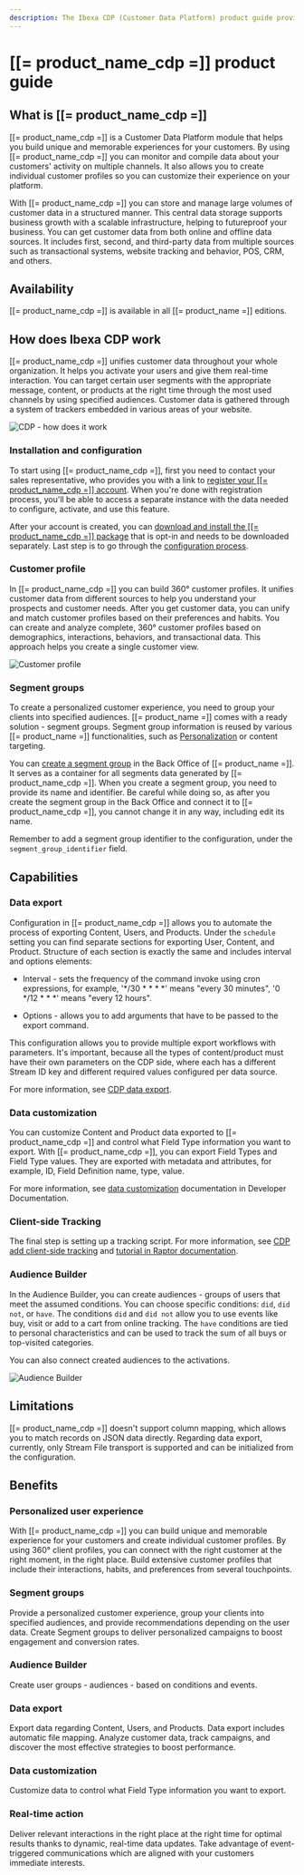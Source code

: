 ```yaml
---
description: The Ibexa CDP (Customer Data Platform) product guide provides a full description of its features as well as the benefits it brings to the client.
---
```


# [[= product_name_cdp =]] product guide

## What is [[= product_name_cdp =]]

[[= product_name_cdp =]] is a Customer Data Platform module that helps you build unique and memorable experiences for your customers.
By using [[= product_name_cdp =]] you can monitor and compile data about your customers' activity on multiple channels.
It also allows you to create individual customer profiles so you can customize their experience on your platform.

With [[= product_name_cdp =]] you can store and manage large volumes of customer data in a structured manner. This central data storage supports business growth with a scalable infrastructure, helping to futureproof your business. 
You can get customer data from both online and offline data sources.
It includes first, second, and third-party data from multiple sources such as transactional systems, website tracking and behavior, POS, CRM, and others.

## Availability

[[= product_name_cdp =]] is available in all [[= product_name =]] editions.

## How does Ibexa CDP work

[[= product_name_cdp =]] unifies customer data throughout your whole organization. It helps you activate your users and give them real-time interaction.
You can target certain user segments with the appropriate message, content, or products at the right time through the most used channels by using specified audiences.
Customer data is gathered through a system of trackers embedded in various areas of your website.

![CDP - how does it work](img/cdp_how_works.png)

### Installation and configuration

To start using [[= product_name_cdp =]], first you need to contact your sales representative, who provides you with a link to [register your [[= product_name_cdp =]] account](https://doc.ibexa.co/en/latest/cdp/cdp_installation/#register-in-ibexa-cdp-dashboard). When you're done with registration process, you'll be able to access a separate instance with the data needed to configure, activate, and use this feature. 

After your account is created, you can [download and install the [[= product_name_cdp =]] package](https://doc.ibexa.co/en/latest/cdp/cdp_installation/#install-cdp-package) that is opt-in and needs to be downloaded separately. Last step is to go through the [configuration process](https://doc.ibexa.co/en/latest/cdp/cdp_activation/cdp_configuration/).

### Customer profile

In [[= product_name_cdp =]] you can build 360° customer profiles. It unifies customer data from different sources to help you understand your prospects and customer needs. 
After you get customer data, you can unify and match customer profiles based on their preferences and habits. You can create and analyze complete, 360° customer profiles based on demographics, interactions, behaviors, and transactional data.
This approach helps you create a single customer view.

![Customer profile](img/customer_profile.png)

### Segment groups

To create a personalized customer experience, you need to group your clients into specified audiences.
[[= product_name =]] comes with a ready solution - segment groups.
Segment group information is reused by various [[= product_name =]] functionalities, such as [Personalization](https://doc.ibexa.co/en/latest/personalization/personalization_brochure/) or content targeting.

You can [create a segment group](https://doc.ibexa.co/projects/userguide/en/latest/personalization/segment_management/) in the Back Office of [[= product_name =]]. It serves as a container for all segments data generated by [[= product_name_cdp =]].
When you create a segment group, you need to provide its name and identifier.
Be careful while doing so, as after you create the segment group in the Back Office and connect it to [[= product_name_cdp =]], you cannot change it in any way, including edit its name.

Remember to add a segment group identifier to the configuration, under the `segment_group_identifier` field.

## Capabilities

### Data export

Configuration in [[= product_name_cdp =]] allows you to automate the process of exporting Content, Users, and Products.
Under the `schedule` setting you can find separate sections for exporting User, Content, and Product. Structure of each section is exactly the same and includes interval and options elements:

- Interval - sets the frequency of the command invoke using cron expressions, for example, '*/30 * * * *' means "every 30 minutes", '0 */12 * * *' means "every 12 hours".

- Options - allows you to add arguments that have to be passed to the export command.

This configuration allows you to provide multiple export workflows with parameters. It's important, because all the types of content/product must have their own parameters on the CDP side, where each has a different Stream ID key and different required values configured per data source.

For more information, see [CDP data export](https://doc.ibexa.co/en/latest/cdp/cdp_activation/cdp_data_export/).

### Data customization

​You can customize Content and Product data exported to [[= product_name_cdp =]] and control what Field Type information you want to export.
With [[= product_name_cdp =]], you can export Field Types and Field Type values. They are exported with metadata and attributes, for example, ID, Field Definition name, type, value.

For more information, see [data customization](https://doc.ibexa.co/en/latest/cdp/cdp_data_customization/#data-customization) documentation in Developer Documentation.

### Client-side Tracking

The final step is setting up a tracking script.
For more information, see [CDP add client-side tracking](https://doc.ibexa.co/en/latest/cdp/cdp_activation/cdp_add_clientside_tracking/) and [tutorial in Raptor documentation](https://support.raptorsmartadvisor.com/hc/en-us/articles/9563346335004-Client-Side-Tracking).

### Audience Builder

In the Audience Builder, you can create audiences - groups of users that meet the assumed conditions.
You can choose specific conditions: `did`, `did not`, or `have`.
The conditions `did` and `did not` allow you to use events like buy, visit or add to a cart from online tracking. The  `have` conditions are tied to personal characteristics and can be used to track the sum of all buys or top-visited categories. 

You can also connect created audiences to the activations.

![Audience Builder](img/audience_builder.png)

## Limitations

[[= product_name_cdp =]] doesn't support column mapping, which allows you to match records on JSON data directly.
Regarding data export, currently, only Stream File transport is supported and can be initialized from the configuration.

## Benefits

### Personalized user experience

With [[= product_name_cdp =]] you can build unique and memorable experience for your customers and create individual customer profiles.
By using 360° client profiles, you can connect with the right customer at the right moment, in the right place.
Build extensive customer profiles that include their interactions, habits, and preferences from several touchpoints.

### Segment groups

Provide a personalized customer experience, group your clients into specified audiences, and provide recommendations depending on the user data.
Create Segment groups to deliver personalized campaigns to boost engagement and conversion rates.

### Audience Builder

Create user groups - audiences - based on conditions and events.

### Data export

Export data regarding Content, Users, and Products. Data export includes automatic file mapping.
Analyze customer data, track campaigns, and discover the most effective strategies to boost performance.

### Data customization

Customize data to control what Field Type information you want to export.

### Real-time action

Deliver relevant interactions in the right place at the right time for optimal results thanks to dynamic, real-time data updates.
Take advantage of event-triggered communications which are aligned with your customers immediate interests.